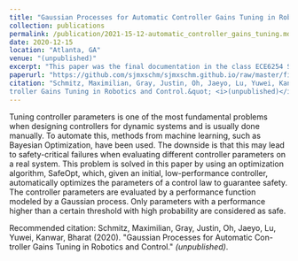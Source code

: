 ```yaml
---
title: "Gaussian Processes for Automatic Controller Gains Tuning in Robotics and Control (unpublished)"
collection: publications
permalink: /publication/2021-15-12-automatic_controller_gains_tuning.md
date: 2020-12-15
location: "Atlanta, GA"
venue: "(unpublished)"
excerpt: "This paper was the final documentation in the class ECE6254 Statistical Machine Learning and describes the use of Gaussian processes for automatic and safe controller gains tuning."
paperurl: "https://github.com/sjmxschm/sjmxschm.github.io/raw/master/files/ece_6254_gps_project_report.pdf"
citation: "Schmitz, Maximilian, Gray, Justin, Oh, Jaeyo, Lu, Yuwei, Kanwar, Bharat (2022). &quot;Gaussian Processes for Automatic Con-
troller Gains Tuning in Robotics and Control.&quot; <i>(unpublished)</i>."
---
```


Tuning controller parameters is one of the most fundamental problems when designing
controllers for dynamic systems and is usually done manually. To automate this, methods from machine learning, such as Bayesian Optimization, have been used. The downside is that this may lead to safety-critical failures when evaluating different controller parameters on a real system. This problem is solved in this paper by using an optimization algorithm, SafeOpt, which, given an initial, low-performance controller, automatically optimizes the parameters of a control law to guarantee safety. The controller parameters are evaluated by a performance function modeled by a Gaussian process. Only parameters with a performance higher than a certain threshold with high probability are considered as safe.

Recommended citation: Schmitz, Maximilian, Gray, Justin, Oh, Jaeyo, Lu, Yuwei, Kanwar, Bharat (2020). &quot;Gaussian Processes for Automatic Con-
troller Gains Tuning in Robotics and Control.&quot; <i>(unpublished)</i>.